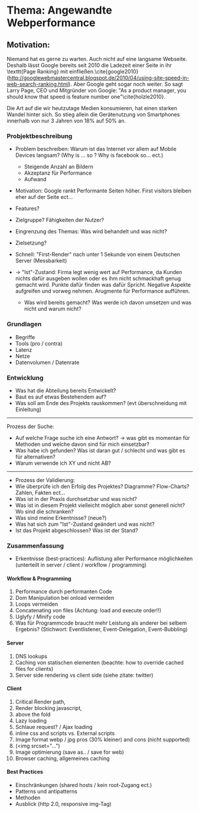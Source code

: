# Thema: Angewandte Webperformance

## Motivation:

Niemand hat es gerne zu warten. Auch nicht auf eine langsame Webseite. Deshalb lässt Google bereits seit 2010 die Ladezeit einer Seite in ihr \texttt{Page Ranking} mit einfließen.\cite{google2010} (http://googlewebmastercentral.blogspot.de/2010/04/using-site-speed-in-web-search-ranking.html). Aber Google geht sogar noch weiter. So sagt Larry Page, CEO und Mitgründer von Google: "As a product manager, you should know that speed is feature number one"\cite{holzle2010}. 

Die Art auf die wir heutzutage Medien konsumieren, hat einen starken Wandel hinter sich. So stieg allein die Gerätenutzung von Smartphones innerhalb von nur 3 Jahren von 18\% auf 50\% an. 

### Probjektbeschreibung
* Problem beschreiben: Warum ist das Internet vor allem auf Mobile Devices langsam? (Why is ... so ? Why is facebook so... ect.)
	* Steigende Anzahl an Bildern
	* Akzeptanz für Performance
	* Aufwand

* Motivation: Google rankt Performante Seiten höher. First visitors bleiben eher auf der Seite ect... 
* Features?
* Zielgruppe? Fähigkeiten der Nutzer?
* Eingrenzung des Themas: Was wird behandelt und was nicht?
* Zielsetzung?
* Schnell: "First-Render" nach unter 1 Sekunde von einem Deutschen 
Server (Messbarkeit)
* -> "Ist"-Zustand: Firma legt wenig wert auf Performance, da Kunden nichts dafür ausgeben wollen oder es ihm nicht schmackhaft genug gemacht wird.
Punkte dafür finden was dafür Spricht. Negative Aspekte aufgreifen und vorweg nehmen. Arugmente für Performance aufführen.
	* Was wird bereits gemacht? Was werde ich davon umsetzen und was nicht und warum nicht?

### Grundlagen
* Begriffe
* Tools (pro / contra)
* Latenz
* Netze
* Datenvolumen / Datenrate


### Entwicklung
* Was hat die Abteilung bereits Entwickelt?
* Baut es auf etwas Bestehendem auf?
* Was soll am Ende des Projekts rauskommen? (evt überschneidung mit Einleitung)

- - -

Prozess der Suche:
* Auf welche Frage suche ich eine Antwort? -> was gibt es momentan für Methoden und welche davon sind für mich einsetzbar?
*  Was habe ich gefunden? Was ist daran gut / schlecht und was gibt es für alternativen?
* Warum verwende ich XY und nicht AB?

- - -

* Prozess der Validierung:
* Wie überprüfe ich den Erfolg des Projektes? Diagramme? Flow-Charts? Zahlen, Fakten ect...
* Was ist in der Praxis durchsetzbar und was nicht?
* Was ist in diesem Projekt vielleicht möglich aber sonst generell nicht? Wo sind die schranken? 
* Was sind meine Erkentnisse? (neue?)
* Was hat sich zum "Ist"-Zustand geändert und was nicht?
* Ist das Projekt abgeschlossen? Was ist der Stand?

### Zusammenfassung
* Erkentnisse (best-practices): Auflistung aller Performance möglichkeiten (unterteilt in server / client / workflow / programming)


#### Workflow & Programming
1. Performance durch performanten Code
2. Dom Manipulation bei onload vermeiden
3. Loops vermeiden
4. Concatenating von files (Achtung: load and execute order!!)
5. Uglyfy / Minify code
6. Was für Programmcode braucht mehr Leistung als anderer bei selbem Ergebnis? (Stichwort: Eventlistener, Event-Delegation, Event-Bubbling)

#### Server
1. DNS lookups
2. Caching von statischen elementen (beachte: how to override cached files for clients)
3. Server side rendering vs client side (siehe zitate: twitter)

#### Client
1. Critical Render path, 
2. Render blocking javascript, 
3. above the fold
4. Lazy loading
5. Schlaue request? / Ajax loading
6. inline css and scripts vs. External scripts
7. Image format webp / jpg pros (30% kleiner) and cons (nicht supported)
8. (<img srcset="...")
9. Image optimierung (save as.. / save for web)
10. Browser caching, allgemeines caching

#### Best Practices
* Einschränkungen (shared hosts / kein root-Zugang ect.)
* Patterns und antipatterns
* Methoden
* Ausblick (http 2.0, responsive img-Tag)

